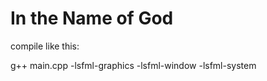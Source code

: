 # In the Name of God

compile like this:

  g++ main.cpp -lsfml-graphics -lsfml-window -lsfml-system
